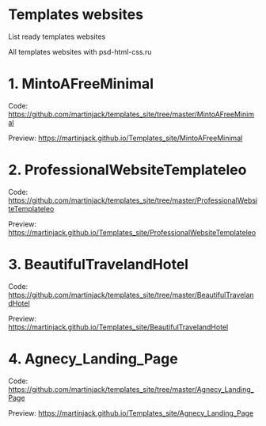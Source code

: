 # Templates websites

List ready templates websites

All templates websites with psd-html-css.ru

# 1. MintoAFreeMinimal
Code: https://github.com/martinjack/templates_site/tree/master/MintoAFreeMinimal

Preview: https://martinjack.github.io/Templates_site/MintoAFreeMinimal
# 2. ProfessionalWebsiteTemplateleo
Code: https://github.com/martinjack/templates_site/tree/master/ProfessionalWebsiteTemplateleo

Preview: https://martinjack.github.io/Templates_site/ProfessionalWebsiteTemplateleo

# 3. BeautifulTravelandHotel
Code: https://github.com/martinjack/templates_site/tree/master/BeautifulTravelandHotel

Preview: https://martinjack.github.io/Templates_site/BeautifulTravelandHotel

# 4. Agnecy_Landing_Page
Code: https://github.com/martinjack/templates_site/tree/master/Agnecy_Landing_Page

Preview: https://martinjack.github.io/Templates_site/Agnecy_Landing_Page
